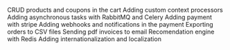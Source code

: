 CRUD products and coupons in the cart
Adding custom context processors
Adding asynchronous tasks with RabbitMQ and Celery
Adding payment with stripe
Adding webhooks and notifications in the payment
Exporting orders to CSV files
Sending pdf invoices to email
Recomendation engine with Redis
Adding internationalization and localization
